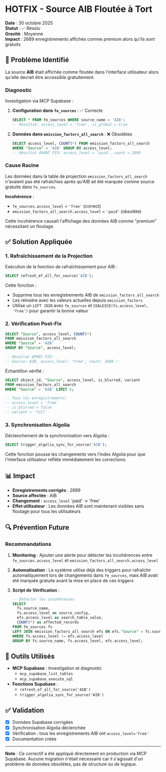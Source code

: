 # HOTFIX - Source AIB Floutée à Tort

**Date** : 30 octobre 2025  
**Statut** : ✅ Résolu  
**Gravité** : Moyenne  
**Impact** : 2689 enregistrements affichés comme premium alors qu'ils sont gratuits

## 🔴 Problème Identifié

La source **AIB** était affichée comme floutée dans l'interface utilisateur alors qu'elle devrait être accessible gratuitement.

### Diagnostic

Investigation via MCP Supabase :

1. **Configuration dans `fe_sources`** : ✅ Correcte
   ```sql
   SELECT * FROM fe_sources WHERE source_name = 'AIB';
   -- Résultat: access_level = 'free', is_global = true
   ```

2. **Données dans `emission_factors_all_search`** : ❌ Obsolètes
   ```sql
   SELECT access_level, COUNT(*) FROM emission_factors_all_search 
   WHERE "Source" = 'AIB' GROUP BY access_level;
   -- Résultat AVANT FIX: access_level = 'paid', count = 2689
   ```

### Cause Racine

Les données dans la table de projection `emission_factors_all_search` n'avaient pas été rafraîchies après qu'AIB ait été marquée comme source gratuite dans `fe_sources`.

**Incohérence** :
- `fe_sources.access_level` = `'free'` (correct)
- `emission_factors_all_search.access_level` = `'paid'` (obsolète)

Cette incohérence causait l'affichage des données AIB comme "premium" nécessitant un floutage.

## ✅ Solution Appliquée

### 1. Rafraîchissement de la Projection

Exécution de la fonction de rafraîchissement pour AIB :

```sql
SELECT refresh_ef_all_for_source('AIB');
```

Cette fonction :
- Supprime tous les enregistrements AIB de `emission_factors_all_search`
- Les réinsère avec les valeurs actuelles depuis `emission_factors`
- Utilise un `LEFT JOIN` avec `fe_sources` et `COALESCE(fs.access_level, 'free')` pour garantir la bonne valeur

### 2. Vérification Post-Fix

```sql
SELECT "Source", access_level, COUNT(*) 
FROM emission_factors_all_search 
WHERE "Source" = 'AIB'
GROUP BY "Source", access_level;

-- Résultat APRÈS FIX:
-- Source: AIB, access_level: 'free', count: 2689 ✅
```

Échantillon vérifié :
```sql
SELECT object_id, "Source", access_level, is_blurred, variant
FROM emission_factors_all_search 
WHERE "Source" = 'AIB' LIMIT 5;

-- Tous les enregistrements:
-- access_level = 'free'
-- is_blurred = false
-- variant = 'full'
```

### 3. Synchronisation Algolia

Déclenchement de la synchronisation vers Algolia :

```sql
SELECT trigger_algolia_sync_for_source('AIB');
```

Cette fonction pousse les changements vers l'index Algolia pour que l'interface utilisateur reflète immédiatement les corrections.

## 📊 Impact

- **Enregistrements corrigés** : 2689
- **Source affectée** : AIB
- **Changement** : `access_level` 'paid' → 'free'
- **Effet utilisateur** : Les données AIB sont maintenant visibles sans floutage pour tous les utilisateurs

## 🔍 Prévention Future

### Recommandations

1. **Monitoring** : Ajouter une alerte pour détecter les incohérences entre `fe_sources.access_level` et `emission_factors_all_search.access_level`

2. **Automatisation** : Le système utilise déjà des triggers pour rafraîchir automatiquement lors de changements dans `fe_sources`, mais AIB avait été marquée gratuite avant la mise en place de ces triggers

3. **Script de Vérification** : 
   ```sql
   -- Détecter les incohérences
   SELECT 
     fs.source_name,
     fs.access_level as source_config,
     efs.access_level as search_table_value,
     COUNT(*) as affected_records
   FROM fe_sources fs
   LEFT JOIN emission_factors_all_search efs ON efs."Source" = fs.source_name
   WHERE fs.access_level != efs.access_level
   GROUP BY fs.source_name, fs.access_level, efs.access_level;
   ```

## 🔧 Outils Utilisés

- **MCP Supabase** : Investigation et diagnostic
  - `mcp_supabase_list_tables`
  - `mcp_supabase_execute_sql`
- **Fonctions Supabase** :
  - `refresh_ef_all_for_source('AIB')`
  - `trigger_algolia_sync_for_source('AIB')`

## ✅ Validation

- [x] Données Supabase corrigées
- [x] Synchronisation Algolia déclenchée
- [x] Vérification : tous les enregistrements AIB ont `access_level='free'`
- [x] Documentation créée

---

**Note** : Ce correctif a été appliqué directement en production via MCP Supabase. Aucune migration n'était nécessaire car il s'agissait d'un problème de données obsolètes, pas de structure ou de logique.

